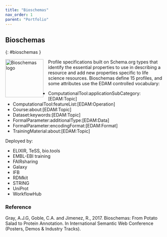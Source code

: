 ```yaml
---
title: "Bioschemas"
nav_order: 1
parent: "Portfolio"
---
```


## Bioschemas
{: #bioschemas }

<img src="{{ '/assets/images/Bioschemas.png' | relative_url }}" alt="Bioschemas logo" style="float: left; margin-right: 15px; width: 120px; height: auto;" />

Profile specifications built on Schema.org types that identify the essential properties to use in describing a resource and add new properties specific to life science resources.
Bioschemas define 15 profiles, and some attributes use the EDAM controlled vocabulary:

* ComputationalTool:applicationSubCategory:[EDAM:Topic]
* ComputationalTool:featureList:[EDAM:Operation]
* Course:about:[EDAM:Topic]
* Dataset:keywords:[EDAM:Topic]
* FormalParameter:additionalType:[EDAM:Data]
* FormalParameter:encodingFormat:[EDAM:Format]
* TrainingMaterial:about:[EDAM:Topic]

Deployed by:

* ELIXIR, TeSS, bio.tools
* EMBL-EBI training
* FAIRsharing
* Galaxy
* IFB
* RDMkit
* STRING
* UniProt
* WorkflowHub

### Reference

Gray, A.J.G, Goble, C.A. and Jimenez, R., 2017. Bioschemas: From Potato Salad to Protein Annotation. In International Semantic Web Conference (Posters, Demos & Industry Tracks).
